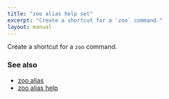 ```yaml
---
title: "zoo alias help set"
excerpt: "Create a shortcut for a `zoo` command."
layout: manual
---
```


Create a shortcut for a `zoo` command.

### See also

* [zoo alias](./zoo_alias)
* [zoo alias help](./zoo_alias_help)